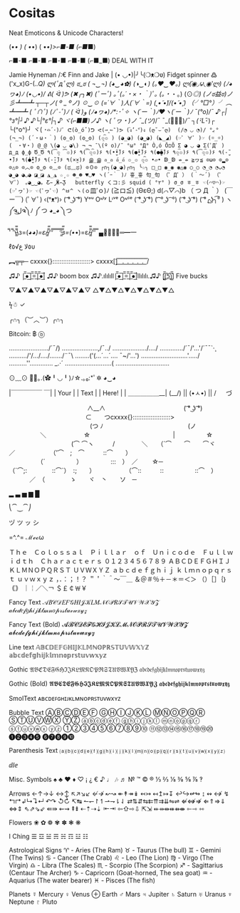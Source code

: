 # Cositas

Neat Emoticons & Unicode Characters!

(•_• )
( •_•)
( •_•)>⌐■-■
(⌐■_■)

 ⌐■-■
 ⌐■-■
 ⌐■-■
 ⌐■-■
(⌐■_■)
DEAL WITH IT


Jamie Hyneman /:€
Finn and Jake  | (• ◡•)|╯╰(❍ᴥ❍ʋ)
Fidget spinner ߷
('x_x)G-(._.Q)
ლ(ﾟдﾟლ)
ಠ_ಠ
( ¬‿¬)
(◕‿◕✿)
(◑‿◐)
(｡♥‿♥｡)
ლ(́◉◞౪◟◉‵ლ)
(ﾉ◕ヮ◕)ﾉ 
\(•◡•)/
ᕕ( ᐛ )ᕗ
(✖╭╮✖)
(ﾟーﾟ)
｡ﾟ(｡´・×・｀)ﾟ｡ 
(。・_・。)
(⊙_◎)
(ノಠ益ಠ)ノ彡┻━┻
┬─┬ノ( º _ ºノ)
☉‿☉
(=´∀｀)人(´∀｀=)
(˛•̃ •̃)/\(•̃ •̃¸)
（╯°□°）╯ ︵ ┻━┻
( ﾟ∩ﾟ)
(ﾉﾟ-ﾟ)ﾉ
( ᐛ )و 
(ﾉ◕ヮ◕)ﾉ*:･ﾟ✧
ヽ(´ー｀)ﾉ♥ヽ(´ー｀)ﾉ
¯\(°_o)/¯
♪┌|°з°|┘♪
♪└|°ε°|┐♪
ヾ(⌐■_■)ノ♪
ヽ( ﾟヮ・)ノ
¯\_(ツ)_/¯
¯\_(ﾟーﾟ)_/¯
┐(･ิL_･ิ)┌
└(^o^)┘
ヾ( ･`⌓´･)ﾉﾞ
ᕦ(ò_óˇ)ᕤ
ᕙ(⇀‸↼‶)ᕗ
(ง︡’-‘︠)ง
(ღ˘⌣˘ღ) 
(/◔ ◡ ◔)/
°ﺑ°
(¬_¬)
(´・ω・｀)
(ʘ_ʘ)
(ʘ‿ʘ)
(๏̯͡๏ )
(◕_◕)
(◕‿◕)
(◣_◢)
(☞ﾟ ∀ﾟ )☞
(☼_☼)
(　・∀・)
@_@
\(◕ ◡ ◕\)
¬_¬
¯\(º o)/¯
°ω°
°Д°
Ò,ó
ŎםŎ
Σ ◕ ◡ ◕
Σ(ﾟДﾟ )
д_д
ф_ф
Ծ_Ծ
٩(͡๏̯ ͡๏)۶
٩(͡๏̯͡๏)۶
٩(•̮̮̃•̃)۶
٩(●̮̮̃•̃)۶
٩(●̮̮̃●̃)۶
٩๏̯͡๏)۶
٩(͡๏̯͡๏)۶
٩(-̮̮̃•̃)۶
٩(̾●̮̮̃̾•̃̾)۶
٩(-̮̮̃-̃)۶
٩(×̯×)۶
இ_இ
อ_อ
อ้_อ้
๏_๏
๏̯͡๏
•▱•
ↁ_ↁ
⇎_⇎
≧ヮ≦
⊙ω⊙
⊙▂⊙
⊙△⊙
⊙︿⊙
ʘ‿ʘ
⊙﹏⊙
(ಥ﹏ಥ)
⊙０⊙
┌∩┐(◕_◕)┌∩┐
╰☆╮
□_□
◉_◉
◉△◉
○_○
◔_◔
◔ᴗ◔
◕‿◕
◕◡◕
◪_◪
◮_◮
☆¸☆
☻_☻
♥◡♥
ヽ(´ｰ｀ )ﾉ
흫_흫
句_句
（゜Д゜）
(｀～´)
（ﾟ∀ﾟ）
｡◕‿‿◕｡
Ƹ̵̡Ӝ̵̨̄Ʒ   butterfly
くコ:彡 squid
( °٢° )
σ_σ
ㅎ_ㅎ
☜(⌒▽⌒)☞
(☞ﾟヮﾟ)☞
☜(ﾟヮﾟ☜)
^ㅂ^
ヽ(ｏ`皿′ｏ)ﾉ
(≧ロ≦)
(ΘεΘ;)
d(*⌒▽⌒*)b
（ つ Д ｀）
(￣ー￣)
(ﾟ∀ﾟ)
‹(ᵒᴥᵒ­­­­­)›﻿
( ͡° ͜ʖ ͡°) Yᵒᵘ Oᶰˡʸ Lᶤᵛᵉ Oᶰᶜᵉ ( ͡° ͜ʖ ͡°)
( ͡͡ ° ͜ʖ ͡ °)
( ͡° ͜ʖ ͡°)
( ͡°╭͜ʖ╮͡° )
ヽ༼ຈل͜ຈ༽ﾉ
༼ つ ◕_◕ ༽つ 

̿' ̿'\̵͇̿̿\з=(◕_◕)=ε/̵͇̿̿/'̿'̿ ̿ 
̿ ̿ ̿'̿'̵͇̿̿з=(•_•)=ε/̵͇̿̿/'̿'̿ ̿
▄︻̷̿┻̿═━一

ℓ٥ﻻ ﻉ√٥υ 

︻╦╤─ 
cxxxx{}:::::::::::::::::::::>
cxxxx[]̲̅ ̲̅ ̲̅ ̲̅.̲̅ ̲̅ ̲̅.̲̅ ̲̅ ̲̅.̲̅ ̲̅ ̲̅.̲̅ ̲̅ ̲̅.̲̅ ̲̅ ̅/

♫♪ |̲̅̅●̲̅̅|̲̅̅=̲̅̅|̲̅̅●̲̅̅| ♫♪ boom box
♫♪.ılılıll|̲̅̅●̲̅̅|̲̅̅=̲̅̅|̲̅̅●̲̅̅|llılılı.♫♪
[̲̅$̲̅(̲̅5̲̅)̲̅$̲̅] Five bucks

▽▲▽▲▽▲▽▲▽▲▽▲▽
△▼△▼△▼△▼△▼△▼△


ϟ☃
✓

╭∩╮（︶︿︶）╭∩╮

Bitcoin: ฿ ⓑ

....................../´¯/) 
....................,/¯../ 
.................../..../ 
............./´¯/'...'/´¯¯`·¸ 
........../'/.../..../......./¨¯\ 
........('(...´...´.... ¯~/'...') 
.........\.................'...../ 
..........''...\.......... _.·´ 
............\..............( 
..............\.............\...

⊙﹏⊙
✲ﾟ｡.(✿╹◡╹)ﾉ☆.｡₀:*ﾟ✲
◕‿◕


|￣￣￣￣￣ ￣|
|    Your     |
|    Text     |
|    Here!    |
| ＿＿＿＿＿__|
(\__/) ||
(•ㅅ•) ||
/ 　 づ


　　　　　　　　　　　 　 ∧__∧
　　　　　　　　　　　 　( ͡° ͜ʖ ͡°)
　　　　　　　　　　　　 ⊂　　つcxxxx{}:::::::::::::::::::::>
　　　　　　　　　　　　　(つ ﾉ
　　　　　　　　　　　　　 (ノ
　　　　　＼　　　　　　☆
　　　　　　　　　　　　　|　　　　　☆
　　　　　　　　　　(⌒ ⌒ヽ　　　/
　　　　＼　　（´⌒　　⌒　　⌒ヾ　　　／
　　　　　 （’⌒　;　⌒　　　::⌒　　）
　　　　　（´　　　　　）　　　　　:::　）　／
　　☆─　（´⌒;:　　　　::⌒`）　:;　　）
　　　　　（⌒::　　　::　　　　　::⌒　）
　　 　／　（　　　　ゝ　　ヾ　丶　　ソ　─



▂ ▃ ▅ ▆ █

⎝⏠⏝⏠⎠

ヅ ツ ッ シ

=^.^=
ℳℯℴω

Ｔｈｅ　Ｃｏｌｏｓｓａｌ　Ｐｉｌｌａｒ　ｏｆ　Ｕｎｉｃｏｄｅ　Ｆｕｌｌｗｉｄｔｈ　Ｃｈａｒａｃｔｅｒｓ
０１２３４５６７８９
ＡＢＣＤＥＦＧＨＩＪ
ＫＬＭＮＯＰＱＲＳＴ
ＵＶＷＸＹＺ
ａｂｃｄｅｆｇｈｉｊ
ｋｌｍｎｏｐｑｒｓｔ
ｕｖｗｘｙｚ
，．：；！？
＂＇｀＾～￣＿
＆＠＃％＋－＊＝＜＞
（）［］｛｝｟｠
｜￤／＼￢
＄￡￠￦￥

Fancy Text
𝒜𝐵𝒞𝒟𝐸𝐹𝒢𝐻𝐼𝒥𝒦𝐿𝑀𝒩𝒪𝒫𝑅𝒮𝒯𝒰𝒱𝒲𝒳𝒴𝒵
𝒶𝒷𝒸𝒹𝑒𝒻𝑔𝒽𝒾𝒿𝓀𝓁𝓂𝓃𝑜𝓅𝓇𝓈𝓉𝓊𝓋𝓌𝓍𝓎𝓏

Fancy Text (Bold)
𝓐𝓑𝓒𝓓𝓔𝓕𝓖𝓗𝓘𝓙𝓚𝓛𝓜𝓝𝓞𝓟𝓡𝓢𝓣𝓤𝓥𝓦𝓧𝓨𝓩
𝓪𝓫𝓬𝓭𝓮𝓯𝓰𝓱𝓲𝓳𝓴𝓵𝓶𝓷𝓸𝓹𝓻𝓼𝓽𝓾𝓿𝔀𝔁𝔂𝔃

Line text
𝔸𝔹ℂ𝔻𝔼𝔽𝔾ℍ𝕀𝕁𝕂𝕃𝕄ℕ𝕆ℙℝ𝕊𝕋𝕌𝕍𝕎𝕏𝕐ℤ
𝕒𝕓𝕔𝕕𝕖𝕗𝕘𝕙𝕚𝕛𝕜𝕝𝕞𝕟𝕠𝕡𝕣𝕤𝕥𝕦𝕧𝕨𝕩𝕪𝕫

Gothic
𝔄𝔅ℭ𝔇𝔈𝔉𝔊ℌℑ𝔍𝔎𝔏𝔐𝔑𝔒𝔓ℜ𝔖𝔗𝔘𝔙𝔚𝔛𝔜ℨ
𝔞𝔟𝔠𝔡𝔢𝔣𝔤𝔥𝔦𝔧𝔨𝔩𝔪𝔫𝔬𝔭𝔯𝔰𝔱𝔲𝔳𝔴𝔵𝔶𝔷

Gothic (Bold)
𝕬𝕭𝕮𝕯𝕰𝕱𝕲𝕳𝕴𝕵𝕶𝕷𝕸𝕹𝕺𝕻𝕽𝕾𝕿𝖀𝖁𝖂𝖃𝖄𝖅
𝖆𝖇𝖈𝖉𝖊𝖋𝖌𝖍𝖎𝖏𝖐𝖑𝖒𝖓𝖔𝖕𝖗𝖘𝖙𝖚𝖛𝖜𝖝𝖞𝖟

SmolText
ᴀʙᴄᴅᴇꜰɢʜɪᴊᴋʟᴍɴᴏᴘʀꜱᴛᴜᴠᴡxʏᴢ

Bubble Text
ⒶⒷⒸⒹⒺⒻ ⒼⒽⒾⒿⓀⓁ ⓂⓃⓄⓅⓆⓇ ⓈⓉⓊⓋⓌⓍ ⓎⓏ
ⓐⓑⓒⓓⓔⓕ ⓖⓗⓘⓙⓚⓛ ⓜⓝⓞⓟⓠⓡ ⓢⓣⓤⓥⓦⓧ ⓨⓩ
①②③④⑤⑥⑦⑧⑨⑩ ⑪⑫⑬⑭⑮⑯⑰⑱⑲⑳
➊➋➌➍➎ ➏➐➑➒➓

Parenthesis Text
⒜⒝⒞⒟⒠⒡⒢⒣⒤⒥⒦⒧⒨⒩⒪⒫⒬⒭⒮⒯⒰⒱⒲⒳⒴⒵

ⅆⅈⅇ

Misc. Symbols
♠
♣
♥
♦
♡
¡
¿
€
♪
♩
🎶
♬
№
™
©
®
⅓
⅔
⅛
⅜
⅝
⅞
‽

Arrows
←↑→↓ ↔↕ ↖↗↘↙ ↚↛
↜↝
↞↟↠↡
↢↣
↤↥↦↧
↩↪↫↬
↨ ↭ ↮ ↯
↰↱↲↳↴↵
↶↷ ↺↻
↸↹
↼↽↾↿⇀⇁⇂⇃
⇄⇅⇵⇆⇇⇈⇉⇊⇋⇌
⇍⇎⇏ ⇐⇑⇒⇓ ⇔⇕ ⇖⇗⇘⇙
⇚⇛
⇜⇝
⇞⇟
⇠⇡⇢⇣
⇤⇥
⇦⇧⇨⇩ 
⇱⇲
⇷⇸⇹⇺⇻⇼
⇽⇾ ⇿

Flowers
❀ ✿ ❁ ✾ ✽ ❃ ❋ 

I Ching
☰ ☲ ☱ ☴ ☵ ☶ ☳ ☷

Astrological Signs
♈ - Aries (The Ram)
♉ - Taurus (The bull)
♊ - Gemini (The Twins)
♋ - Cancer (The Crab)
♌ - Leo (The Lion)
♍ - Virgo (The Virgin)
♎ - Libra (The Scales)
♏ - Scorpio (The Scorpion)
♐ - Sagittarius (Centaur The Archer)
♑ - Capricorn (Goat-horned, The sea goat)
♒ - Aquarius (The water bearer)
♓ - Pisces (The fish)

Planets
☿ Mercury
♀ Venus
⊕ Earth
♂ Mars
♃ Jupiter
♄ Saturn
♅ Uranus
♆ Neptune
♇ Pluto
